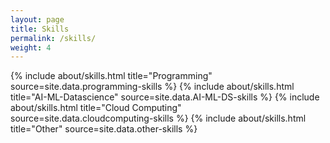 ```yaml
---
layout: page
title: Skills
permalink: /skills/
weight: 4
---
```


<div class="row">
{% include about/skills.html title="Programming" source=site.data.programming-skills %}
{% include about/skills.html title="AI-ML-Datascience" source=site.data.AI-ML-DS-skills %}
{% include about/skills.html title="Cloud Computing" source=site.data.cloudcomputing-skills %}
{% include about/skills.html title="Other" source=site.data.other-skills %}
</div>

